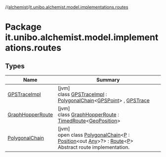 //[alchemist](../../index.md)/[it.unibo.alchemist.model.implementations.routes](index.md)

# Package it.unibo.alchemist.model.implementations.routes

## Types

| Name | Summary |
|---|---|
| [GPSTraceImpl](-g-p-s-trace-impl/index.md) | [jvm]<br>class [GPSTraceImpl](-g-p-s-trace-impl/index.md) : [PolygonalChain](-polygonal-chain/index.md)<[GPSPoint](../it.unibo.alchemist.model.interfaces/-g-p-s-point/index.md)> , [GPSTrace](../it.unibo.alchemist.model.interfaces/-g-p-s-trace/index.md) |
| [GraphHopperRoute](-graph-hopper-route/index.md) | [jvm]<br>class [GraphHopperRoute](-graph-hopper-route/index.md) : [TimedRoute](../it.unibo.alchemist.model.interfaces/-timed-route/index.md)<[GeoPosition](../it.unibo.alchemist.model.interfaces/-geo-position/index.md)> |
| [PolygonalChain](-polygonal-chain/index.md) | [jvm]<br>open class [PolygonalChain](-polygonal-chain/index.md)<[P](-polygonal-chain/index.md) : [Position](../it.unibo.alchemist.model.interfaces/-position/index.md)<out [Any](https://kotlinlang.org/api/latest/jvm/stdlib/kotlin/-any/index.html)>?> : [Route](../it.unibo.alchemist.model.interfaces/-route/index.md)<[P](../it.unibo.alchemist.model.implementations.layers/-step-layer/index.md)> <br>Abstract route implementation. |
